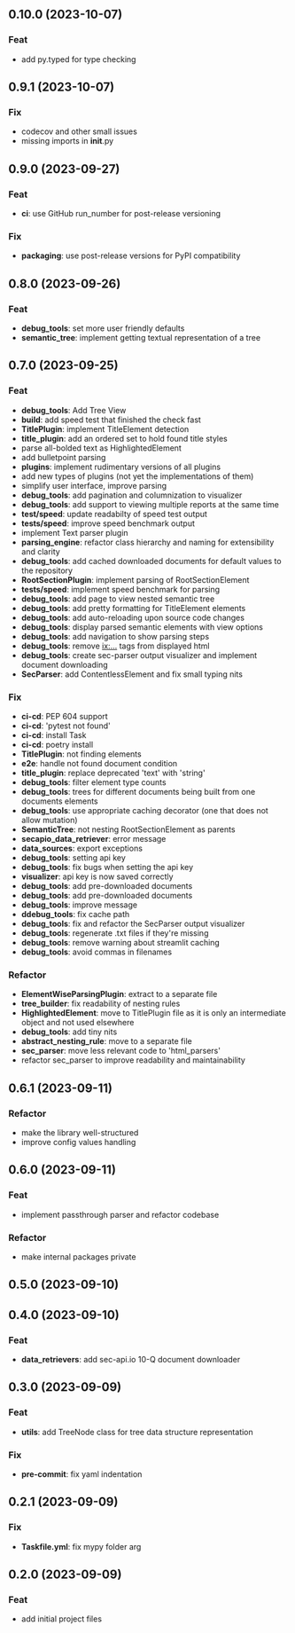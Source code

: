 ## 0.10.0 (2023-10-07)

### Feat

- add py.typed for type checking

## 0.9.1 (2023-10-07)

### Fix

- codecov and other small issues
- missing imports in __init__.py

## 0.9.0 (2023-09-27)

### Feat

- **ci**: use GitHub run_number for post-release versioning

### Fix

- **packaging**: use post-release versions for PyPI compatibility

## 0.8.0 (2023-09-26)

### Feat

- **debug_tools**: set more user friendly defaults
- **semantic_tree**: implement getting textual representation of a tree

## 0.7.0 (2023-09-25)

### Feat

- **debug_tools**: Add Tree View
- **build**: add speed test that finished the check fast
- **TitlePlugin**: implement TitleElement detection
- **title_plugin**: add an ordered set to hold found title styles
- parse all-bolded text as HighlightedElement
- add bulletpoint parsing
- **plugins**: implement rudimentary versions of all plugins
- add new types of plugins (not yet the implementations of them)
- simplify user interface, improve parsing
- **debug_tools**: add pagination and columnization to visualizer
- **debug_tools**: add support to viewing multiple reports at the same time
- **test/speed**: update readabilty of speed test output
- **tests/speed**: improve speed benchmark output
- implement Text parser plugin
- **parsing_engine**: refactor class hierarchy and naming for extensibility and clarity
- **debug_tools**: add cached downloaded documents for default values to the repository
- **RootSectionPlugin**: implement parsing of RootSectionElement
- **tests/speed**: implement speed benchmark for parsing
- **debug_tools**: add page to view nested semantic tree
- **debug_tools**: add pretty formatting for TitleElement elements
- **debug_tools**: add auto-reloading upon source code changes
- **debug_tools**: display parsed semantic elements with view options
- **debug_tools**: add navigation to show parsing steps
- **debug_tools**: remove <ix:...> tags from displayed html
- **debug_tools**: create sec-parser output visualizer and implement document downloading
- **SecParser**: add ContentlessElement and fix small typing nits

### Fix

- **ci-cd**: PEP 604 support
- **ci-cd**: 'pytest not found'
- **ci-cd**: install Task
- **ci-cd**: poetry install
- **TitlePlugin**: not finding elements
- **e2e**: handle not found document condition
- **title_plugin**: replace deprecated 'text' with 'string'
- **debug_tools**: filter element type counts
- **debug_tools**: trees for different documents being built from one documents elements
- **debug_tools**: use appropriate caching decorator (one that does not allow mutation)
- **SemanticTree**: not nesting RootSectionElement as parents
- **secapio_data_retriever**: error message
- **data_sources**: export exceptions
- **debug_tools**: setting api key
- **debug_tools**: fix bugs when setting the api key
- **visualizer**: api key is now saved correctly
- **debug_tools**: add pre-downloaded documents
- **debug_tools**: add pre-downloaded documents
- **debug_tools**: improve message
- **ddebug_tools**: fix cache path
- **debug_tools**: fix and refactor the SecParser output visualizer
- **debug_tools**: regenerate .txt files if they're missing
- **debug_tools**: remove warning about streamlit caching
- **debug_tools**: avoid commas in filenames

### Refactor

- **ElementWiseParsingPlugin**: extract to a separate file
- **tree_builder**: fix readability of nesting rules
- **HighlightedElement**: move to TitlePlugin file as it is only an intermediate object and not used elsewhere
- **debug_tools**: add tiny nits
- **abstract_nesting_rule**: move to a separate file
- **sec_parser**: move less relevant code to 'html_parsers'
- refactor sec_parser to improve readability and maintainability

## 0.6.1 (2023-09-11)

### Refactor

- make the library well-structured
- improve config values handling

## 0.6.0 (2023-09-11)

### Feat

- implement passthrough parser and refactor codebase

### Refactor

- make internal packages private

## 0.5.0 (2023-09-10)

## 0.4.0 (2023-09-10)

### Feat

- **data_retrievers**: add sec-api.io 10-Q document downloader

## 0.3.0 (2023-09-09)

### Feat

- **utils**: add TreeNode class for tree data structure representation

### Fix

- **pre-commit**: fix yaml indentation

## 0.2.1 (2023-09-09)

### Fix

- **Taskfile.yml**: fix mypy folder arg

## 0.2.0 (2023-09-09)

### Feat

- add initial project files
